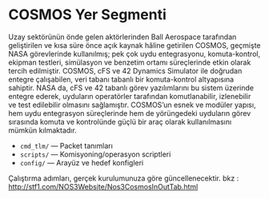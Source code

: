 # COSMOS Yer Segmenti
Uzay sektörünün önde gelen aktörlerinden Ball Aerospace tarafından geliştirilen ve kısa süre önce açık kaynak hâline getirilen COSMOS, geçmişte NASA görevlerinde kullanılmış; pek çok uydu entegrasyonu, komuta-kontrol, ekipman testleri, simülasyon ve benzetim ortamı süreçlerinde etkin olarak tercih edilmiştir.
COSMOS, cFS ve 42 Dynamics Simulator ile doğrudan entegre çalışabilen, veri tabanı tabanlı bir komuta-kontrol altyapısına sahiptir. NASA da, cFS ve 42 tabanlı görev yazılımlarını bu sistem üzerinde entegre ederek, uyduların operatörler tarafından komutlanabilir, izlenebilir ve test edilebilir olmasını sağlamıştır.
COSMOS’un esnek ve modüler yapısı, hem uydu entegrasyon süreçlerinde hem de yörüngedeki uyduların görev sırasında komuta ve kontrolünde güçlü bir araç olarak kullanılmasını mümkün kılmaktadır.

- `cmd_tlm/` — Packet tanımları
- `scripts/` — Komisyoning/operasyon scriptleri
- `config/` — Arayüz ve hedef konfigleri

Çalıştırma adımları, gerçek kurulumunuza göre güncellenecektir.
bkz : http://stf1.com/NOS3Website/Nos3CosmosInOutTab.html
